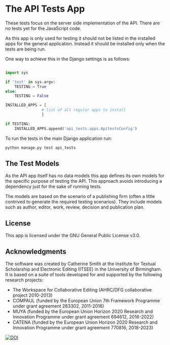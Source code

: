 # The API Tests App

These tests focus on the server side implementation of the API. There are no tests yet for the JavaScript code.

As this app is only used for testing it should not be listed in the installed apps for the general application.
Instead it should be installed only when the tests are being run.

One way to achieve this in the Django settings is as follows:

```python

import sys

if 'test' in sys.argv:
    TESTING = True
else:
    TESTING = False

INSTALLED_APPS = [
                # list of all regular apps to install
                ]

if TESTING:
    INSTALLED_APPS.append('api_tests.apps.ApitestsConfig')

```

To run the tests in the main Django application run:

```bash
python manage.py test api_tests
```

## The Test Models

As the API app itself has no data models this app defines its own models for the specific purpose of testing the API.
This approach avoids introducing a dependency just for the sake of running tests.

The models are based on the scenario of a publishing firm (often a little contrived to generate the required testing
scenarios). They include models such as author, editor, work, review, decision and publication plan.

## License

This app is licensed under the GNU General Public License v3.0.

## Acknowledgments

The software was created by Catherine Smith at the Institute for Textual Scholarship and Electronic Editing (ITSEE) in
the University of Birmingham. It is based on a suite of tools developed for and supported by the following research
projects:

- The Workspace for Collaborative Editing (AHRC/DFG collaborative project 2010-2013)
- COMPAUL (funded by the European Union 7th Framework Programme under grant agreement 283302, 2011-2016)
- MUYA (funded by the European Union Horizon 2020 Research and Innovation Programme under grant agreement 694612, 2016-2022)
- CATENA (funded by the European Union Horizon 2020 Research and Innovation Programme under grant agreement 770816, 2018-2023)

[![DOI](https://zenodo.org/badge/431877483.svg)](https://zenodo.org/badge/latestdoi/431877483)

